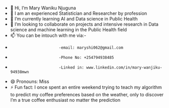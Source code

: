 - 👋 Hi, I’m Mary Waniku Njuguna
- 👀 I am an experienced Statistician and Researcher by profession
- 🌱 I’m currently learning AI and Data science in Public Health
- 💞️ I’m looking to collaborate on projects and intensive research in Data science and machine learning in the Public Health field
- 📫 You can be intouch with me via:-
-                          -email: maryshi062@gmail.com
-                          -Phone No: +254794938485
-                          -Linked in: www.linkedin.com/in/mary-wanjiku-94938mwn
- 😄 Pronouns: Miss
- ⚡ Fun fact:  I once spent an entire weekend trying to teach my algorithm to predict my coffee preferences based on the weather, only to discover I’m a true coffee enthusiast no matter the prediction

<!---
Marynjuguna107/Marynjuguna107 is a ✨ special ✨ repository because its `README.md` (this file) appears on your GitHub profile.
You can click the Preview link to take a look at your changes.
--->
